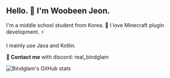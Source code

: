 ## Hello. 👋 I'm Woobeen Jeon.

I'm a middle school student from Korea. 🌱 I love Minecraft plugin development. ⚡

I mainly use Java and Kotlin.

**💬 Contact me** with discord: real_bindglam

![Bindglam's GitHub stats](https://github-readme-stats.vercel.app/api?username=bindglam&show_icons=true&theme=dark)
